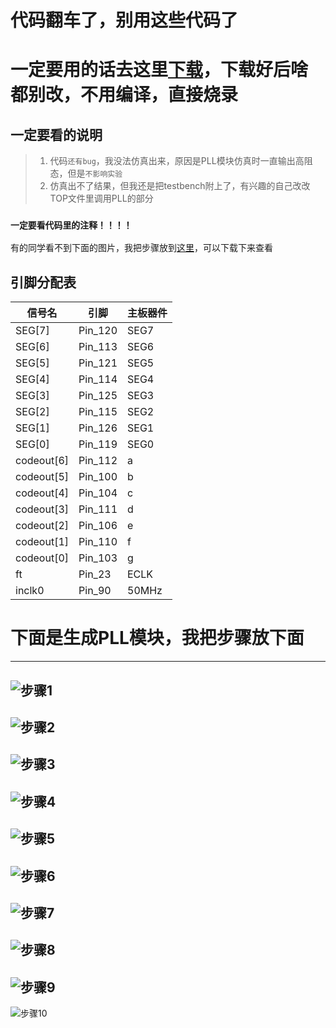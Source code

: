 # 代码翻车了，别用这些代码了
# 一定要用的话去这里[下载](https://wwa.lanzoui.com/i5KAfp9tb6f)，下载好后啥都别改，不用编译，直接烧录
## 一定要看的说明  
> 1. 代码`还有bug`，我没法仿真出来，原因是PLL模块仿真时一直输出高阻态，但是`不影响实验`  
> 2. 仿真出不了结果，但我还是把testbench附上了，有兴趣的自己改改TOP文件里调用PLL的部分  
### `一定要看代码里的注释！！！！`
有的同学看不到下面的图片，我把步骤放到[这里](https://wwa.lanzoui.com/isbqbp909ad)，可以下载下来查看  
## 引脚分配表
|信号名|引脚|主板器件|
|------|----|--------|
|SEG[7]|Pin_120|SEG7|
|SEG[6]|Pin_113|SEG6|
|SEG[5]|Pin_121|SEG5|
|SEG[4]|Pin_114|SEG4|
|SEG[3]|Pin_125|SEG3|
|SEG[2]|Pin_115|SEG2|
|SEG[1]|Pin_126|SEG1|
|SEG[0]|Pin_119|SEG0|
|codeout[6]|Pin_112|a|
|codeout[5]|Pin_100|b|
|codeout[4]|Pin_104|c|
|codeout[3]|Pin_111|d|
|codeout[2]|Pin_106|e|
|codeout[1]|Pin_110|f|
|codeout[0]|Pin_103|g|
|ft|Pin_23|ECLK|
|inclk0|Pin_90|50MHz|


# 下面是生成PLL模块，我把步骤放下面  
------
![步骤1](https://github.com/DuCeli/SWJTU-/blob/master/7.%E5%8D%A0%E7%A9%BA%E6%AF%94%E6%B5%8B%E9%87%8F%E4%BB%AA/%E7%94%9F%E6%88%90PLL%E6%A8%A1%E5%9D%97%E6%AD%A5%E9%AA%A4/1.png)
------
![步骤2](https://github.com/DuCeli/SWJTU-/blob/master/7.%E5%8D%A0%E7%A9%BA%E6%AF%94%E6%B5%8B%E9%87%8F%E4%BB%AA/%E7%94%9F%E6%88%90PLL%E6%A8%A1%E5%9D%97%E6%AD%A5%E9%AA%A4/2.png)
------
![步骤3](https://github.com/DuCeli/SWJTU-/blob/master/7.%E5%8D%A0%E7%A9%BA%E6%AF%94%E6%B5%8B%E9%87%8F%E4%BB%AA/%E7%94%9F%E6%88%90PLL%E6%A8%A1%E5%9D%97%E6%AD%A5%E9%AA%A4/3.png)
------
![步骤4](https://github.com/DuCeli/SWJTU-/blob/master/7.%E5%8D%A0%E7%A9%BA%E6%AF%94%E6%B5%8B%E9%87%8F%E4%BB%AA/%E7%94%9F%E6%88%90PLL%E6%A8%A1%E5%9D%97%E6%AD%A5%E9%AA%A4/4.png)
------
![步骤5](https://github.com/DuCeli/SWJTU-/blob/master/7.%E5%8D%A0%E7%A9%BA%E6%AF%94%E6%B5%8B%E9%87%8F%E4%BB%AA/%E7%94%9F%E6%88%90PLL%E6%A8%A1%E5%9D%97%E6%AD%A5%E9%AA%A4/5.png)
------
![步骤6](https://github.com/DuCeli/SWJTU-/blob/master/7.%E5%8D%A0%E7%A9%BA%E6%AF%94%E6%B5%8B%E9%87%8F%E4%BB%AA/%E7%94%9F%E6%88%90PLL%E6%A8%A1%E5%9D%97%E6%AD%A5%E9%AA%A4/6.png)
------
![步骤7](https://github.com/DuCeli/SWJTU-/blob/master/7.%E5%8D%A0%E7%A9%BA%E6%AF%94%E6%B5%8B%E9%87%8F%E4%BB%AA/%E7%94%9F%E6%88%90PLL%E6%A8%A1%E5%9D%97%E6%AD%A5%E9%AA%A4/7.png)
------
![步骤8](https://github.com/DuCeli/SWJTU-/blob/master/7.%E5%8D%A0%E7%A9%BA%E6%AF%94%E6%B5%8B%E9%87%8F%E4%BB%AA/%E7%94%9F%E6%88%90PLL%E6%A8%A1%E5%9D%97%E6%AD%A5%E9%AA%A4/8.png)
------
![步骤9](https://github.com/DuCeli/SWJTU-/blob/master/7.%E5%8D%A0%E7%A9%BA%E6%AF%94%E6%B5%8B%E9%87%8F%E4%BB%AA/%E7%94%9F%E6%88%90PLL%E6%A8%A1%E5%9D%97%E6%AD%A5%E9%AA%A4/9.png)
------
![步骤10](https://github.com/DuCeli/SWJTU-/blob/master/7.%E5%8D%A0%E7%A9%BA%E6%AF%94%E6%B5%8B%E9%87%8F%E4%BB%AA/%E7%94%9F%E6%88%90PLL%E6%A8%A1%E5%9D%97%E6%AD%A5%E9%AA%A4/10.png)
